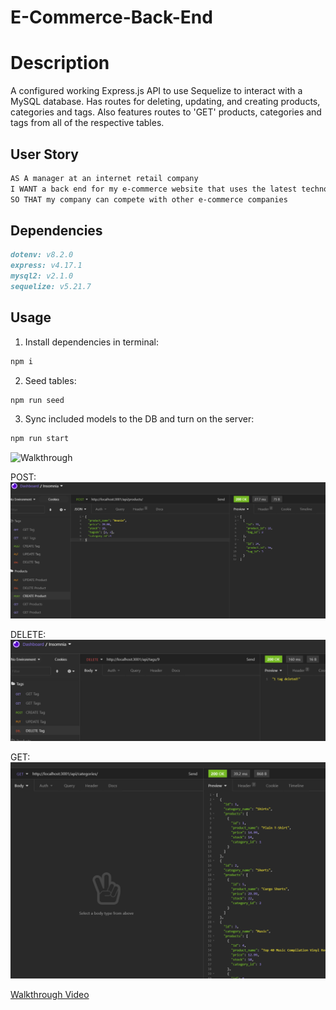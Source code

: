 # E-Commerce-Back-End

# Description
A configured working Express.js API to use Sequelize to interact with a MySQL database. Has routes for deleting, updating, and creating products, categories and tags. Also features routes to 'GET' products, categories and tags from all of the respective tables.


## User Story

```md
AS A manager at an internet retail company
I WANT a back end for my e-commerce website that uses the latest technologies
SO THAT my company can compete with other e-commerce companies
```

## Dependencies
```md
dotenv: v8.2.0
express: v4.17.1
mysql2: v2.1.0
sequelize: v5.21.7
```
## Usage 

1) Install dependencies in terminal:
```md 
npm i
```
2) Seed tables:
```md
npm run seed 
```
3) Sync included models to the DB and turn on the server:
```md
npm run start 

```

![Walkthrough](Images\E-Commerce-BackEnd.gif)

POST:
![Post](Images/CreateProduct.PNG)

DELETE:
![Delete](Images/DeleteTag.PNG)

GET: 
![Delete](Images/GetCategory.PNG)

[Walkthrough Video](https://drive.google.com/file/d/11TQ1m0XlZD0BHrpSekM5JH8zI3i2k0UH/view?usp=sharing)